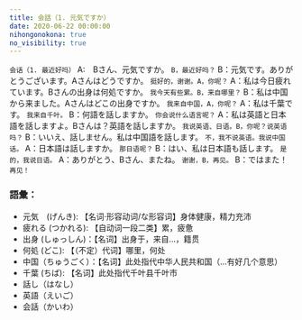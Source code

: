 ```yaml
---
title: 会話（1. 元気ですか）
date: 2020-06-22 00:00:00
nihongonokona: true
no_visibility: true
---
```


`会话（1. 最近好吗）`
A:　Bさん、元気ですか。
`B，最近好吗？`
B：元気です。ありがとうございます。Aさんはどうですか。
`挺好的，谢谢。A，你呢？`
A：私は今日疲れています。Bさんの出身は何処ですか。
`我今天有些累。B，来自哪里？`
B：私は中国から来ました。Aさんはどこの出身ですか。
`我来自中国，A，你呢？`
A：私は千葉です。
`我来自千叶。`
B：何語を話しますか。
`你会说什么语言呢？`
A：私は英語と日本語を話しますよ。Bさんは？英語を話しますか。
`我说英语、日语。B，你呢？说英语吗？`
B：いいえ、話しません。私は中国語を話します。
`不，我不说英语。我说中国话。`
A：日本語は話しますか。
`那日语呢？`
B：はい、私は日本語も話します。
`是的，我说日语。`
A：ありがとう、Bさん、またね。
`谢谢，B，再见。`
B：ではまた！
`再见！`

### 語彙：

- 元気　(げんき): 【名词·形容动词/な形容词】身体健康，精力充沛
- 疲れる (つかれる): 【自动词一段二类】累，疲惫
- 出身 (しゅっしん)：【名词】出身于，来自...，籍贯
- 何処 (どこ): 【（不定）代词】哪里，何处
- 中国（ちゅうごく）：【名词】此处指代中华人民共和国（...有好几个意思）
- 千葉 (ちば): 【名词】此处指代千叶县千叶市
- 話し（はなし）
- 英語（えいご）
- 会話（かいわ）
